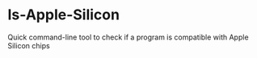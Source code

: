 # Is-Apple-Silicon
Quick command-line tool to check if a program is compatible with Apple Silicon chips
